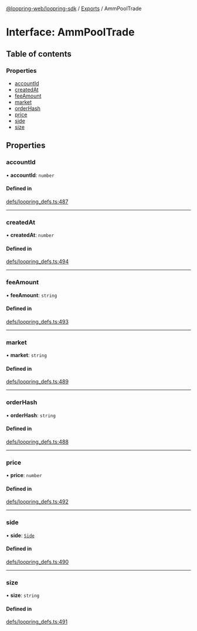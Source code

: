 [@loopring-web/loopring-sdk](../README.md) / [Exports](../modules.md) / AmmPoolTrade

# Interface: AmmPoolTrade

## Table of contents

### Properties

- [accountId](AmmPoolTrade.md#accountid)
- [createdAt](AmmPoolTrade.md#createdat)
- [feeAmount](AmmPoolTrade.md#feeamount)
- [market](AmmPoolTrade.md#market)
- [orderHash](AmmPoolTrade.md#orderhash)
- [price](AmmPoolTrade.md#price)
- [side](AmmPoolTrade.md#side)
- [size](AmmPoolTrade.md#size)

## Properties

### accountId

• **accountId**: `number`

#### Defined in

[defs/loopring_defs.ts:487](https://github.com/Loopring/loopring_sdk/blob/077bca2/src/defs/loopring_defs.ts#L487)

___

### createdAt

• **createdAt**: `number`

#### Defined in

[defs/loopring_defs.ts:494](https://github.com/Loopring/loopring_sdk/blob/077bca2/src/defs/loopring_defs.ts#L494)

___

### feeAmount

• **feeAmount**: `string`

#### Defined in

[defs/loopring_defs.ts:493](https://github.com/Loopring/loopring_sdk/blob/077bca2/src/defs/loopring_defs.ts#L493)

___

### market

• **market**: `string`

#### Defined in

[defs/loopring_defs.ts:489](https://github.com/Loopring/loopring_sdk/blob/077bca2/src/defs/loopring_defs.ts#L489)

___

### orderHash

• **orderHash**: `string`

#### Defined in

[defs/loopring_defs.ts:488](https://github.com/Loopring/loopring_sdk/blob/077bca2/src/defs/loopring_defs.ts#L488)

___

### price

• **price**: `number`

#### Defined in

[defs/loopring_defs.ts:492](https://github.com/Loopring/loopring_sdk/blob/077bca2/src/defs/loopring_defs.ts#L492)

___

### side

• **side**: [`Side`](../enums/Side.md)

#### Defined in

[defs/loopring_defs.ts:490](https://github.com/Loopring/loopring_sdk/blob/077bca2/src/defs/loopring_defs.ts#L490)

___

### size

• **size**: `string`

#### Defined in

[defs/loopring_defs.ts:491](https://github.com/Loopring/loopring_sdk/blob/077bca2/src/defs/loopring_defs.ts#L491)
